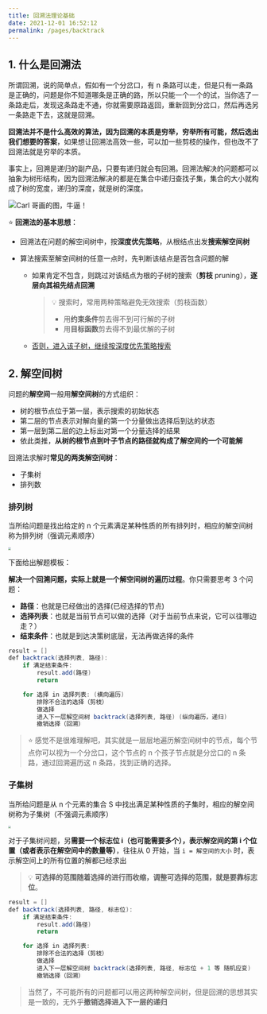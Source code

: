 ```yaml
---
title: 回溯法理论基础
date: 2021-12-01 16:52:12
permalink: /pages/backtrack
---
```


## 1. 什么是回溯法

所谓回溯，说的简单点，假如有一个分岔口，有 n 条路可以走，但是只有一条路是正确的，问题是你不知道哪条是正确的路，所以只能一个一个的试，当你选了一条路走后，发现这条路走不通，你就需要原路返回，重新回到分岔口，然后再选另一条路走下去，这就是回溯。

**回溯法并不是什么高效的算法，因为回溯的本质是穷举，穷举所有可能，然后选出我们想要的答案**，如果想让回溯法高效一些，可以加一些剪枝的操作，但也改不了回溯法就是穷举的本质。

事实上，回溯是递归的副产品，只要有递归就会有回溯。回溯法解决的问题都可以抽象为树形结构，因为回溯法解决的都是在集合中递归查找子集，集合的大小就构成了树的宽度，递归的深度，就是树的深度。

![Carl 哥画的图，牛逼！](https://img-blog.csdnimg.cn/20210130173631174.png)

⭐ **回溯法的基本思想**：

- 回溯法在问题的解空间树中，按**深度优先策略**，从根结点出发**搜索解空间树**

- 算法搜索至解空间树的任意一点时，先判断该结点是否包含问题的解

  - 如果肯定不包含，则跳过对该结点为根的子树的搜索（**剪枝** pruning），**逐层向其祖先结点回溯**

    > 💡 搜索时，常用两种策略避免无效搜索（剪枝函数）
    >
    > - 用**约束条件**剪去得不到可行解的子树
    > - 用**目标函数**剪去得不到最优解的子树

  - <u>否则，进入该子树，继续按深度优先策略搜索</u>

## 2. 解空间树

问题的**解空间**一般用**解空间树**的方式组织：

- 树的根节点位于第一层，表示搜索的初始状态
- 第二层的节点表示对解向量的第一个分量做出选择后到达的状态
- 第一层到第二层的边上标出对第一个分量选择的结果
- 依此类推，**从树的根节点到叶子节点的路径就构成了解空间的一个可能解**

回溯法求解时**常见的两类解空间树**：

- 子集树
- 排列数

### 排列树

当所给问题是找出给定的 n 个元素满足某种性质的所有排列时，相应的解空间树称为排列树（强调元素顺序）

<img src="https://cs-wiki.oss-cn-shanghai.aliyuncs.com/img/20201202214539.png" style="zoom:33%;" />

下面给出解题模板：

**解决一个回溯问题，实际上就是一个解空间树的遍历过程**。你只需要思考 3 个问题：

- **路径**：也就是已经做出的选择(已经选择的节点)
- **选择列表**：也就是当前节点可以做的选择（对于当前节点来说，它可以往哪边走？）
- **结束条件**：也就是到达决策树底层，无法再做选择的条件

```java
result = []
def backtrack(选择列表, 路径):
    if 满足结束条件:
        result.add(路径)
        return

    for 选择 in 选择列表: (横向遍历)
        排除不合法的选择（剪枝）
        做选择
        进入下一层解空间树 backtrack(选择列表, 路径) (纵向遍历，递归) 
        撤销选择（回溯）
```

> ⭐ 感觉不是很难理解吧，其实就是一层层地遍历解空间树中的节点，每个节点你可以视为一个分岔口，这个节点的 n 个孩子节点就是分岔口的 n 条路，通过回溯遍历这 n 条路，找到正确的选择。

### 子集树

当所给问题是从 n 个元素的集合 S 中找出满足某种性质的子集时，相应的解空间树称为子集树（不强调元素顺序）

<img src="https://cs-wiki.oss-cn-shanghai.aliyuncs.com/img/20201202214511.png" style="zoom:33%;" />



对于子集树问题，另**需要一个标志位 i（也可能需要多个），表示解空间的第 i 个位置（或者表示在解空间中的数量等）**，往往从 0 开始，当  `i = 解空间的大小` 时，表示解空间上的所有位置的解都已经求出

> 💡 **可选择的范围随着选择的进行而收缩，调整可选择的范围，就是要靠标志位**。

```java
result = []
def backtrack(选择列表, 路径, 标志位):
    if 满足结束条件:
        result.add(路径)
        return

    for 选择 in 选择列表:
        排除不合法的选择（剪枝）
        做选择
        进入下一层解空间树 backtrack(选择列表, 路径, 标志位 + 1 等 随机应变)
        撤销选择（回溯）
```

> 当然了，不可能所有的问题都可以用这两种解空间树，但是回溯的思想其实是一致的，无外乎**撤销选择进入下一层的递归**
